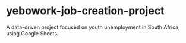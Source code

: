 # yebowork-job-creation-project
A data-driven project focused on youth unemployment in South Africa, using Google Sheets.

